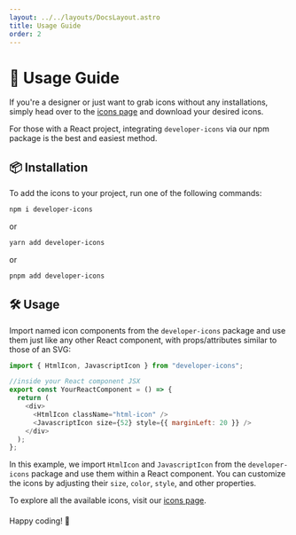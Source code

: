 ```yaml
---
layout: ../../layouts/DocsLayout.astro
title: Usage Guide
order: 2
---
```


# 🚀 Usage Guide

If you're a designer or just want to grab icons without any installations, simply head over to the [icons page](https://xandemon.github.io/developer-icons/icons) and download your desired icons.

For those with a React project, integrating `developer-icons` via our npm package is the best and easiest method.

## 📦 Installation

To add the icons to your project, run one of the following commands:

```bash
npm i developer-icons
```

or

```bash
yarn add developer-icons
```

or

```bash
pnpm add developer-icons
```

## 🛠️ Usage

Import named icon components from the `developer-icons` package and use them just like any other React component, with props/attributes similar to those of an SVG:

```javascript
import { HtmlIcon, JavascriptIcon } from "developer-icons";

//inside your React component JSX
export const YourReactComponent = () => {
  return (
    <div>
      <HtmlIcon className="html-icon" />
      <JavascriptIcon size={52} style={{ marginLeft: 20 }} />
    </div>
  );
};
```

In this example, we import `HtmlIcon` and `JavascriptIcon` from the `developer-icons` package and use them within a React component. You can customize the icons by adjusting their `size`, `color`, `style`, and other properties.

<div style="margin-top: 12px" />

To explore all the available icons, visit our [icons page](https://xandemon.github.io/developer-icons/icons "Icons | Developer Icons").

<div style="margin-top: 20px">
Happy coding! 🚀
</div>
